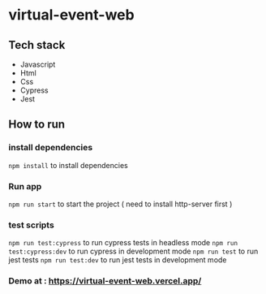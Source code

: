# virtual-event-web

## Tech stack
* Javascript
* Html
* Css
* Cypress
* Jest

## How to run
### install dependencies

```npm install``` to install dependencies

### Run app

```npm run start``` to start the project ( need to install http-server first )

### test scripts

```npm run test:cypress``` to run cypress tests in headless mode
```npm run test:cypress:dev``` to run cypress in development mode
```npm run test``` to run jest tests
```npm run test:dev``` to run jest tests in development mode

### Demo at : https://virtual-event-web.vercel.app/

